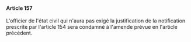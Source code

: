 #### Article 157

L'officier de l'état civil qui n'aura pas exigé la justification de la notification prescrite par l'article 154 sera condamné à l'amende prévue en l'article précédent.

